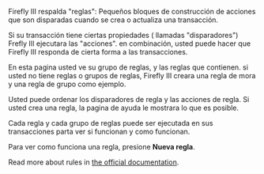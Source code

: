 Firefly III respalda "reglas": Pequeños bloques de construcción de acciones que son disparadas cuando se crea o actualiza una transacción.

Si su transacción tiene ciertas propiedades ( llamadas "disparadores") Frefly III ejecutara las "acciones". en combinación, usted puede hacer que Firefly III responda de cierta forma a las transacciones.

En esta pagina usted ve su grupo de reglas, y las reglas que contienen. si usted no tiene reglas o grupos de reglas, Firefly III creara una regla de mora y una regla de grupo como ejemplo.

Usted puede ordenar los disparadores de regla y las acciones de regla. Si usted crea una regla, la pagina de ayuda le mostrara lo que es posible.

Cada regla y cada grupo de reglas puede ser ejecutada en sus transacciones parta ver si funcionan y como funcionan.

Para ver como funciona una regla, presione **Nueva regla**.

Read more about rules in [the official documentation](https://firefly-iii.readthedocs.io/en/latest/advanced/rules.html).